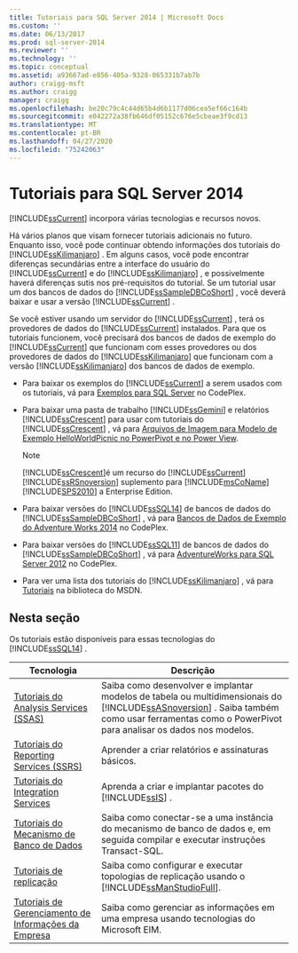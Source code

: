 ```yaml
---
title: Tutoriais para SQL Server 2014 | Microsoft Docs
ms.custom: ''
ms.date: 06/13/2017
ms.prod: sql-server-2014
ms.reviewer: ''
ms.technology: ''
ms.topic: conceptual
ms.assetid: a93667ad-e856-405a-9328-065331b7ab7b
author: craigg-msft
ms.author: craigg
manager: craigg
ms.openlocfilehash: be20c79c4c44d65b4d6b1177d06cea5ef66c164b
ms.sourcegitcommit: e042272a38fb646df05152c676e5cbeae3f9cd13
ms.translationtype: MT
ms.contentlocale: pt-BR
ms.lasthandoff: 04/27/2020
ms.locfileid: "75242063"
---
```

# <a name="tutorials-for-sql-server-2014"></a>Tutoriais para SQL Server 2014
  [!INCLUDE[ssCurrent](../includes/sscurrent-md.md)] incorpora várias tecnologias e recursos novos.  
  
 Há vários planos que visam fornecer tutoriais adicionais no futuro. Enquanto isso, você pode continuar obtendo informações dos tutoriais do [!INCLUDE[ssKilimanjaro](../includes/sskilimanjaro-md.md)] . Em alguns casos, você pode encontrar diferenças secundárias entre a interface do usuário do [!INCLUDE[ssCurrent](../includes/sscurrent-md.md)] e do [!INCLUDE[ssKilimanjaro](../includes/sskilimanjaro-md.md)] , e possivelmente haverá diferenças sutis nos pré-requisitos do tutorial. Se um tutorial usar um dos bancos de dados do [!INCLUDE[ssSampleDBCoShort](../includes/sssampledbcoshort-md.md)] , você deverá baixar e usar a versão [!INCLUDE[ssCurrent](../includes/sscurrent-md.md)] .  
  
 Se você estiver usando um servidor do [!INCLUDE[ssCurrent](../includes/sscurrent-md.md)] , terá os provedores de dados do [!INCLUDE[ssCurrent](../includes/sscurrent-md.md)] instalados. Para que os tutoriais funcionem, você precisará dos bancos de dados de exemplo do [!INCLUDE[ssCurrent](../includes/sscurrent-md.md)] que funcionam com esses provedores ou dos provedores de dados do [!INCLUDE[ssKilimanjaro](../includes/sskilimanjaro-md.md)] que funcionam com a versão [!INCLUDE[ssKilimanjaro](../includes/sskilimanjaro-md.md)] dos bancos de dados de exemplo.  
  
-   Para baixar os exemplos do [!INCLUDE[ssCurrent](../includes/sscurrent-md.md)] a serem usados com os tutoriais, vá para [Exemplos para SQL Server](https://social.technet.microsoft.com/wiki/contents/articles/3735.sql-server-samples-readme.aspx#About_Crescent_Sample_Images) no CodePlex.  
  
-   Para baixar uma pasta de trabalho [!INCLUDE[ssGemini](../includes/ssgemini-md.md)] e relatórios [!INCLUDE[ssCrescent](../includes/sscrescent-md.md)] para usar com tutoriais do [!INCLUDE[ssCrescent](../includes/sscrescent-md.md)] , vá para [Arquivos de Imagem para Modelo de Exemplo HelloWorldPicnic no PowerPivot e no Power View](https://www.microsoft.com/download/details.aspx?id=26719).  
  
    > [!NOTE]  
    >  [!INCLUDE[ssCrescent](../includes/sscrescent-md.md)]é um recurso do [!INCLUDE[ssCurrent](../includes/sscurrent-md.md)] [!INCLUDE[ssRSnoversion](../includes/ssrsnoversion-md.md)] suplemento para [!INCLUDE[msCoName](../includes/msconame-md.md)] [!INCLUDE[SPS2010](../includes/sps2010-md.md)] a Enterprise Edition.  
  
-   Para baixar versões do [!INCLUDE[ssSQL14](../includes/sssql14-md.md)] de bancos de dados do [!INCLUDE[ssSampleDBCoShort](../includes/sssampledbcoshort-md.md)] , vá para [Bancos de Dados de Exemplo do Adventure Works 2014](https://msftdbprodsamples.codeplex.com/releases/view/125550) no CodePlex.  
  
-   Para baixar versões do [!INCLUDE[ssSQL11](../includes/sssql11-md.md)] de bancos de dados do [!INCLUDE[ssSampleDBCoShort](../includes/sssampledbcoshort-md.md)] , vá para [AdventureWorks para SQL Server 2012](https://msftdbprodsamples.codeplex.com/releases/view/55330) no CodePlex.  
  
-   Para ver uma lista dos tutoriais do [!INCLUDE[ssKilimanjaro](../includes/sskilimanjaro-md.md)] , vá para [Tutoriais](https://msdn.microsoft.com/library/ms167593.aspx) na biblioteca do MSDN.  
  
## <a name="in-this-section"></a>Nesta seção  
 Os tutoriais estão disponíveis para essas tecnologias do [!INCLUDE[ssSQL14](../includes/sssql14-md.md)] .  
  
|Tecnologia|Descrição|  
|----------------|-----------------|  
|[Tutoriais do Analysis Services &#40;SSAS&#41;](https://docs.microsoft.com/analysis-services/analysis-services-tutorials-ssas)|Saiba como desenvolver e implantar modelos de tabela ou multidimensionais do [!INCLUDE[ssASnoversion](../includes/ssasnoversion-md.md)] . Saiba também como usar ferramentas como o PowerPivot para analisar os dados nos modelos.|  
|[Tutoriais do Reporting Services &#40;SSRS&#41;](../reporting-services/reporting-services-tutorials-ssrs.md)|Aprender a criar relatórios e assinaturas básicos.|  
|[Tutoriais do Integration Services](../integration-services/integration-services-tutorials.md)|Aprenda a criar e implantar pacotes do [!INCLUDE[ssIS](../includes/ssis-md.md)] .|  
|[Tutoriais do Mecanismo de Banco de Dados](../relational-databases/database-engine-tutorials.md)|Saiba como conectar-se a uma instância do mecanismo de banco de dados e, em seguida compilar e executar instruções Transact-SQL.|  
|[Tutoriais de replicação](../relational-databases/replication/replication-tutorials.md)|Saiba como configurar e executar topologias de replicação usando o [!INCLUDE[ssManStudioFull](../includes/ssmanstudiofull-md.md)].|  
|[Tutoriais de Gerenciamento de Informações da Empresa](../../2014/tutorials/enterprise-information-management-tutorials.md)|Saiba como gerenciar as informações em uma empresa usando tecnologias do Microsoft EIM.|  
  
